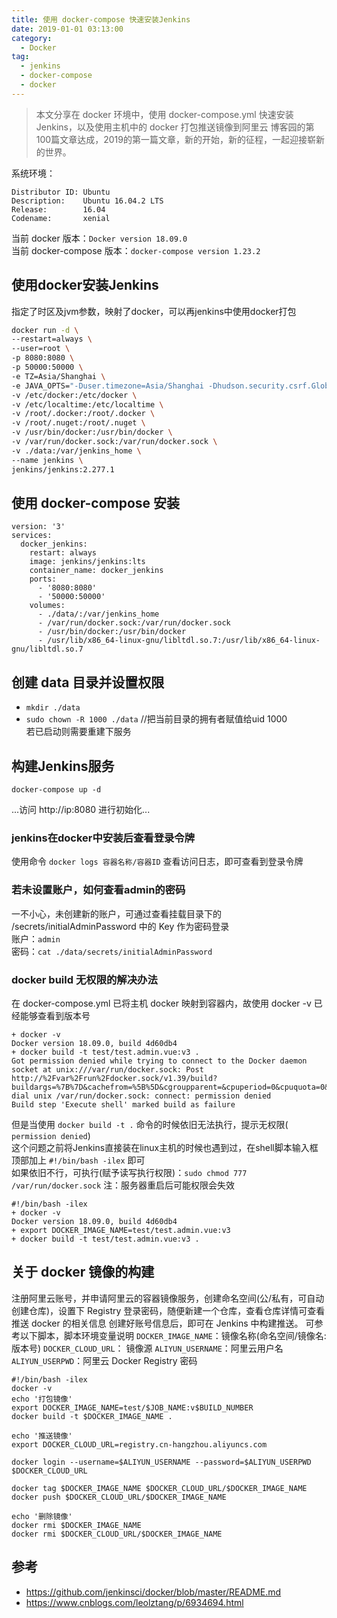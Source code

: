```yaml
---
title: 使用 docker-compose 快速安装Jenkins
date: 2019-01-01 03:13:00
category:
  - Docker
tag:
  - jenkins
  - docker-compose
  - docker
---
```


> 本文分享在 docker 环境中，使用 docker-compose.yml 快速安装 Jenkins，以及使用主机中的 docker 打包推送镜像到阿里云
> 博客园的第100篇文章达成，2019的第一篇文章，新的开始，新的征程，一起迎接崭新的世界。

系统环境：   
```
Distributor ID: Ubuntu
Description:    Ubuntu 16.04.2 LTS
Release:        16.04
Codename:       xenial
```

当前 docker 版本：`Docker version 18.09.0`   
当前 docker-compose 版本：`docker-compose version 1.23.2` 
  
## 使用docker安装Jenkins
指定了时区及jvm参数，映射了docker，可以再jenkins中使用docker打包
``` sh
docker run -d \
--restart=always \
--user=root \
-p 8080:8080 \
-p 50000:50000 \
-e TZ=Asia/Shanghai \
-e JAVA_OPTS="-Duser.timezone=Asia/Shanghai -Dhudson.security.csrf.GlobalCrumbIssuerConfiguration.DISABLE_CSRF_PROTECTION=true -server -Xms2048m -Xmx2048m -Xss512k" \
-v /etc/docker:/etc/docker \
-v /etc/localtime:/etc/localtime \
-v /root/.docker:/root/.docker \
-v /root/.nuget:/root/.nuget \
-v /usr/bin/docker:/usr/bin/docker \
-v /var/run/docker.sock:/var/run/docker.sock \
-v ./data:/var/jenkins_home \
--name jenkins \
jenkins/jenkins:2.277.1
```

## 使用 docker-compose 安装
```
version: '3'
services:
  docker_jenkins:
    restart: always
    image: jenkins/jenkins:lts
    container_name: docker_jenkins
    ports:
      - '8080:8080'
      - '50000:50000'
    volumes:
      - ./data/:/var/jenkins_home
      - /var/run/docker.sock:/var/run/docker.sock
      - /usr/bin/docker:/usr/bin/docker
      - /usr/lib/x86_64-linux-gnu/libltdl.so.7:/usr/lib/x86_64-linux-gnu/libltdl.so.7
```

## 创建 data 目录并设置权限

- `mkdir ./data`
- `sudo chown -R 1000 ./data` //把当前目录的拥有者赋值给uid 1000  
若已启动则需要重建下服务

## 构建Jenkins服务

`docker-compose up -d`

...访问 http://ip:8080 进行初始化...

### jenkins在docker中安装后查看登录令牌

使用命令 `docker logs 容器名称/容器ID` 查看访问日志，即可查看到登录令牌

### 若未设置账户，如何查看admin的密码   

一不小心，未创建新的账户，可通过查看挂载目录下的 /secrets/initialAdminPassword 中的 Key 作为密码登录  
账户：`admin`  
密码：`cat ./data/secrets/initialAdminPassword`  

### docker build 无权限的解决办法 

在 docker-compose.yml 已将主机 docker 映射到容器内，故使用 docker -v 已经能够查看到版本号   

```
+ docker -v
Docker version 18.09.0, build 4d60db4
+ docker build -t test/test.admin.vue:v3 .
Got permission denied while trying to connect to the Docker daemon socket at unix:///var/run/docker.sock: Post http://%2Fvar%2Frun%2Fdocker.sock/v1.39/build?buildargs=%7B%7D&cachefrom=%5B%5D&cgroupparent=&cpuperiod=0&cpuquota=0&cpusetcpus=&cpusetmems=&cpushares=0&dockerfile=Dockerfile&labels=%7B%7D&memory=0&memswap=0&networkmode=default&rm=1&session=c0j8whn50ubpyukeblzkng7cq&shmsize=0&t=test%2Ftest.admin.vue%3Av3&target=&ulimits=null&version=1: dial unix /var/run/docker.sock: connect: permission denied
Build step 'Execute shell' marked build as failure
```

但是当使用 `docker build -t .` 命令的时候依旧无法执行，提示无权限(` permission denied`)   
这个问题之前将Jenkins直接装在linux主机的时候也遇到过，在shell脚本输入框顶部加上 `#!/bin/bash -ilex` 即可  
如果依旧不行，可执行(赋予读写执行权限)：`sudo chmod 777 /var/run/docker.sock`  注：服务器重启后可能权限会失效

```
#!/bin/bash -ilex
+ docker -v
Docker version 18.09.0, build 4d60db4
+ export DOCKER_IMAGE_NAME=test/test.admin.vue:v3
+ docker build -t test/test.admin.vue:v3 .
```

## 关于 docker 镜像的构建
注册阿里云账号，并申请阿里云的容器镜像服务，创建命名空间(公/私有，可自动创建仓库)，设置下 Registry 登录密码，随便新建一个仓库，查看仓库详情可查看推送 docker 的相关信息
创建好账号信息后，即可在 Jenkins 中构建推送。
可参考以下脚本，脚本环境变量说明
`DOCKER_IMAGE_NAME`：镜像名称(命名空间/镜像名:版本号)
`DOCKER_CLOUD_URL`： 镜像源
`ALIYUN_USERNAME`：阿里云用户名
`ALIYUN_USERPWD`：阿里云 Docker Registry 密码

```
#!/bin/bash -ilex
docker -v
echo '打包镜像'
export DOCKER_IMAGE_NAME=test/$JOB_NAME:v$BUILD_NUMBER
docker build -t $DOCKER_IMAGE_NAME .

echo '推送镜像'
export DOCKER_CLOUD_URL=registry.cn-hangzhou.aliyuncs.com

docker login --username=$ALIYUN_USERNAME --password=$ALIYUN_USERPWD $DOCKER_CLOUD_URL

docker tag $DOCKER_IMAGE_NAME $DOCKER_CLOUD_URL/$DOCKER_IMAGE_NAME
docker push $DOCKER_CLOUD_URL/$DOCKER_IMAGE_NAME

echo '删除镜像'
docker rmi $DOCKER_IMAGE_NAME
docker rmi $DOCKER_CLOUD_URL/$DOCKER_IMAGE_NAME
```

## 参考

- https://github.com/jenkinsci/docker/blob/master/README.md
- https://www.cnblogs.com/leolztang/p/6934694.html
